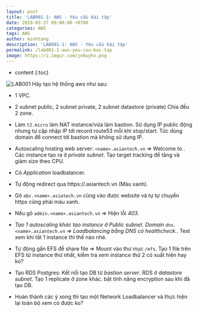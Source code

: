 ```yaml
---
layout: post
title: 'LAB001-1: AWS - Yêu cầu bài tập'
date: 2019-03-27 09:00:00 +0700
categories: AWS
tags: AWS
author: minhtang
description: 'LAB001-1: AWS - Yêu cầu bài tập'
permalink: /lab001-1-aws-yeu-cau-bai-tap
image: https://i.imgur.com/je9uyhx.png
---
```


* content
{:toc}

![LAB001](https://i.imgur.com/iODHrKE.jpg)
Hãy tạo hệ thống aws như sau:
- 1 VPC.
- 2 subnet public, 2 subnet private, 2 subnet datastore (private) Chia đều 2 zone.
- Làm `t2.micro` làm NAT instance/vừa làm bastion. Sử dụng IP public động nhưng tự cập nhập IP tới record route53 mỗi khi stop/start. Tức dùng domain để connect tới bastion mà không sử dụng IP.




- Autoscaling hosting web server: `<name>.asiantech.vn` => Welcome to <Private IP>. Các instance tạo ra ở *private subnet*. Tạo target tracking để tăng và giảm size theo CPU.
- Có *Application* loadbalancer.
- Tự động redirect qua https://<name>.asiantech.vn (Màu xanh).
- Gõ `abc.<name>.asiatech.vn` cũng vào được website và tự tự chuyển https cũng phải màu xanh.
- Nếu gõ `admin.<name>.asiantech.vn` => Hiện lỗi *403*.
- *Tạo 1 autoscaling khác tạo instance ở Public subnet. Domain `dns.<name>.asiantech.vn` => Loadbalancing bằng DNS có healthcheck.*. Test xem khi tắt 1 instance thì thế nào nhé.
- Tự động gắn EFS để share file => Mount vào thư mục `/efs`. Tạo 1 file trên EFS từ instance thứ nhất, kiểm tra xem instance thứ 2 có xuất hiện hay ko?
- Tạo RDS Postgres: Kết nối tạo DB từ *bastion server*. RDS ở *datastore subnet*. Tạo 1 replicate ở zone khác. bật tính năng encryption sau khi đã tạo DB.
- Hoàn thành các ý xong thì tạo một Network Loadbalancer và thực hiện lại toàn bộ xem có được ko?
